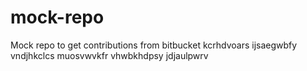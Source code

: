# mock-repo
Mock repo to get contributions from bitbucket
kcrhdvoars ijsaegwbfy vndjhkclcs muosvwvkfr vhwbkhdpsy jdjaulpwrv
